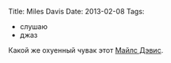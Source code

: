 Title: Miles Davis
Date: 2013-02-08
Tags: 
  - слушаю
  - джаз

<div class="text">Какой же охуенный чувак этот <a href="https://itunes.apple.com/ru/album/kind-of-blue/id269943528">Майлс Дэвис</a>.</div>